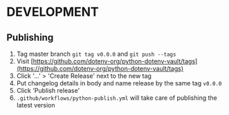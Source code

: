# DEVELOPMENT

## Publishing

1. Tag master branch `git tag v0.0.0` and `git push --tags`
2. Visit [https://github.com/dotenv-org/python-dotenv-vault/tags](https://github.com/dotenv-org/python-dotenv-vault/tags)
3. Click '...' > 'Create Release' next to the new tag
4. Put changelog details in body and name release by the same tag `v0.0.0`
5. Click 'Publish release'
6. `.github/workflows/python-publish.yml` will take care of publishing the latest version


